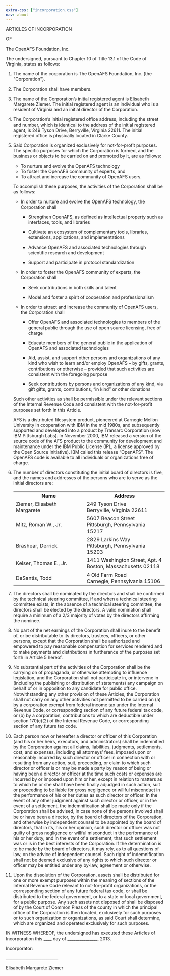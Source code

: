 ```yaml
---
extra-css: ["incorporation.css"]
nav: about
---
```


ARTICLES OF INCORPORATION

OF

The OpenAFS Foundation, Inc.

The undersigned, pursuant to Chapter 10 of Title 13.1 of the Code of Virginia, states as follows:
 
1.  The name of the corporation is The OpenAFS Foundation, Inc. (the
    "Corporation").
 
2.  The Corporation shall have members.  
 
3.  The name of the Corporation’s initial registered agent is Elisabeth
    Margarete Ziemer. The initial registered agent is an individual who is a
    resident of Virginia and an initial director of the Corporation.
 
4.  The Corporation’s initial registered office address, including the street
    and number, which is identical to the address of the initial registered agent,
    is 249 Tyson Drive, Berryville, Virginia 22611. The initial registered office
    is physically located in Clarke County.
 
5.  Said Corporation is organized exclusively for not-for-profit purposes.  The
    specific purposes for which the Corporation is formed, and the business or
    objects to be carried on and promoted by it, are as follows:
 
    * To nurture and evolve the OpenAFS technology
    * To foster the OpenAFS community of experts, and
    * To attract and increase the community of OpenAFS users.
 
    To accomplish these purposes, the activities of the Corporation shall be as
    follows:

    * In order to nurture and evolve the OpenAFS technology, the Corporation shall
    
      * Strengthen OpenAFS, as defined as intellectual property such as interfaces,
        tools, and libraries
      
      * Cultivate an ecosystem of complementary tools, libraries, extensions,
        applications, and implementations
      
      * Advance OpenAFS and associated technologies through scientific research and
        development
      
      * Support and participate in protocol standardization
    
    * In order to foster the OpenAFS community of experts, the Corporation shall
    
      * Seek contributions in both skills and talent
      
      * Model and foster a spirit of cooperation and professionalism
    
    * In order to attract and increase the community of OpenAFS users, the
      Corporation shall
    
      * Offer OpenAFS and associated technologies to members of the general public
        through the use of open source licensing, free of charge
      
      * Educate members of the general public in the application of OpenAFS and
        associated technologies
      
      * Aid, assist, and support other persons and organizations of any kind who
        wish to learn and/or employ OpenAFS – by gifts, grants, contributions or
        otherwise – provided that such activities are consistent with the foregoing
        purpose
      
      * Seek contributions by persons and organizations of any kind, via gift gifts,
        grants, contributions, “in kind” or other donations
    
    Such other activities as shall be permissible under the relevant sections
    of the Internal Revenue Code and consistent with the not-for-profit
    purposes set forth in this Article.
    
    AFS is a distributed filesystem product, pioneered at Carnegie Mellon
    University in cooperation with IBM in the mid 1980s, and subsequently
    supported and developed into a product by Transarc Corporation (now IBM
    Pittsburgh Labs). In November 2000, IBM released a version of the source code
    of the AFS product to the community for development and maintenance under the
    IBM Public License (IPL, a license approved by the Open Source Initiative).
    IBM called this release “OpenAFS”. The OpenAFS code is available to all
    individuals or organizations free of charge.
 
6.  The number of directors constituting the initial board of directors is five,
    and the names and addresses of the persons who are to serve as the initial
    directors are:
 
    <table class="directors">
      <tr>
        <th>Name</th>
        <th>Address</th>
      </tr>
      <tr>
        <td>Ziemer, Elisabeth Margarete</td>
        <td>
          249 Tyson Drive<br>
          Berryville, Virginia 22611
        </td>
      </tr>
      <tr>
        <td>Mitz, Roman W., Jr.</td>
        <td>
          5607 Beacon Street<br>
          Pittsburgh, Pennsylvania 15217
        </td>
      </tr>
      <tr>
        <td>Brashear, Derrick</td>
        <td>
          2829 Larkins Way<br>
          Pittsburgh, Pennsylvania 15203
        </td>
      </tr>
      <tr>
        <td>Keiser, Thomas E., Jr.</td>
        <td>
          1411 Washington Street, Apt. 4<br>
          Boston, Massachusetts 02118
        </td>
      </tr>
      <tr>
        <td>DeSantis, Todd</td>
        <td>
          4 Old Farm Road<br>
          Carnegie, Pennsylvania 15106
        </td>
      </tr>
    </table> 
 
7.  The directors shall be nominated by the directors and shall be confirmed by
    the technical steering committee, if and when a technical steering committee
    exists; in the absence of a technical steering committee, the directors shall
    be elected by the directors.  A valid nomination shall require a minimum of a
    2/3 majority of votes by the directors affirming the nominee.
 
8.  No part of the net earnings of the Corporation shall inure to the benefit
    of, or be distributable to its directors, trustees, officers, or other persons,
    except that the Corporation shall be authorized and empowered to pay reasonable
    compensation for services rendered and to make payments and distributions in
    furtherance of the purposes set forth in Article 5 hereof.
 
9.  No substantial part of the activities of the Corporation shall be the
    carrying on of propaganda, or otherwise attempting to influence legislation,
    and the Corporation shall not participate in, or intervene in (including the
    publishing or distribution of statements) any campaign on behalf of or in
    opposition to any candidate for public office.  Notwithstanding any other
    provision of these Articles, the Corporation shall not carry on any other
    activities not permitted to be carried on (a) by a corporation exempt from
    federal income tax under the Internal Revenue Code, or corresponding section
    of any future federal tax code, or (b) by a corporation, contributions to
    which are deductible under section 170(c)(2) of the Internal Revenue Code,
    or corresponding section of any future tax code.
 
10. Each person now or hereafter a director or officer of this Corporation (and
    his or her heirs, executors, and administrators) shall be indemnified by
    the Corporation against all claims, liabilities, judgments, settlements,
    cost, and expenses, including all attorneys’ fees, imposed upon or
    reasonably incurred by such director or officer in connection with or
    resulting from any action, suit, proceeding, or claim to which such
    director or officer is or may be made a party by reason of being or having
    been a director or officer at the time such costs or expenses are incurred
    by or imposed upon him or her, except in relation to matters as to which he
    or she shall have been finally adjudged in such action, suit or proceeding
    to be liable for gross negligence or willful misconduct in the performance
    of his or her duties as such director or officer.  In the event of any
    other judgment against such director or officer, or in the event of a
    settlement, the indemnification shall be made only if the Corporation shall
    be advised, in case none of the persons involved shall be or have been a
    director, by the board of directors of the Corporation, and otherwise by
    independent counsel to be appointed by the board of directors, that in its,
    his or her opinion, such director or officer was not guilty of gross
    negligence or willful misconduct in the performance of his or her duty, and
    in the event of a settlement, that such settlement was or is in the best
    interests of the Corporation.  If the determination is to be made by the
    board of directors, it may rely, as to all questions of law, on the advice
    of independent counsel.  Such right of indemnification shall not be deemed
    exclusive of any rights to which such director or officer may be entitled
    under any by-law, agreement or otherwise.
 
11. Upon the dissolution of the Corporation, assets shall be distributed for
    one or more exempt purposes within the meaning of sections of the Internal
    Revenue Code relevant to not-for-profit organizations, or the corresponding
    section of any future federal tax code, or shall be distributed to the
    federal government, or to a state or local government, for a public
    purpose.  Any such assets not disposed of shall be disposed of by the Court
    of Common Pleas of the county in which the principal office of the
    Corporation is then located, exclusively for such purposes or to such
    organization or organizations, as said Court shall determine, which are
    organized and operated exclusively for such purposes.
 
IN WITNESS WHEREOF, the undersigned has executed these Articles of
Incorporation this \_\_\_\_ day of \_\_\_\_\_\_\_\_\_\_\_\_\_\_\_, 2013.
 
Incorporator:
 
\_\_\_\_\_\_\_\_\_\_\_\_\_\_\_\_\_\_\_\_\_\_\_\_\_\_

Elisabeth Margarete Ziemer
